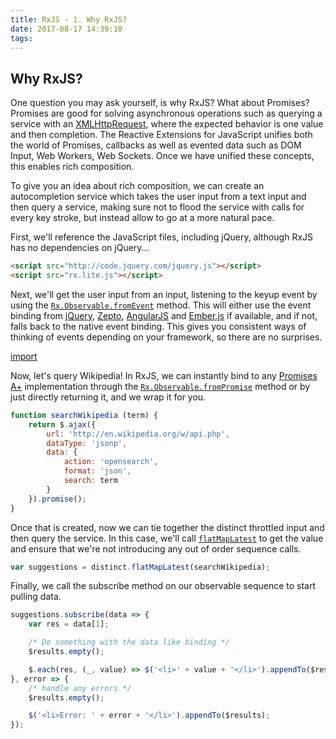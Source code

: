 ```yaml
---
title: RxJS - 1. Why RxJS?
date: 2017-08-17 14:39:10
tags:
---
```



## Why RxJS? ##

<!-- toc -->

One question you may ask yourself, is why RxJS?  What about Promises?  Promises are good for solving asynchronous operations such as querying a service with an [XMLHttpRequest](https://developer.mozilla.org/en-US/docs/Web/API/XMLHttpRequest), where the expected behavior is one value and then completion.  The Reactive Extensions for JavaScript unifies both the world of Promises, callbacks as well as evented data such as DOM Input, Web Workers, Web Sockets.  Once we have unified these concepts, this enables rich composition.

To give you an idea about rich composition, we can create an autocompletion service which takes the user input from a text input and then query a service, making sure not to flood the service with calls for every key stroke, but instead allow to go at a more natural pace.

First, we'll reference the JavaScript files, including jQuery, although RxJS has no dependencies on jQuery...
```html
<script src="http://code.jquery.com/jquery.js"></script>
<script src="rx.lite.js"></script>
```
Next, we'll get the user input from an input, listening to the keyup event by using the [`Rx.Observable.fromEvent`](content/observable/observable_methods/fromevent.html) method.  This will either use the event binding from [jQuery](http://jquery.com), [Zepto](http://zeptojs.com/), [AngularJS](https://angularjs.org/) and [Ember.js](http://emberjs.com/) if available, and if not, falls back to the native event binding.  This gives you consistent ways of thinking of events depending on your framework, so there are no surprises.

[import](content/code_examples/why_rx/part1.js)

Now, let's query Wikipedia!  In RxJS, we can instantly bind to any [Promises A+](https://github.com/promises-aplus/promises-spec) implementation through the [`Rx.Observable.fromPromise`](content/observable/observable_methods/frompromise.html) method or by just directly returning it, and we wrap it for you.

```js
function searchWikipedia (term) {
    return $.ajax({
        url: 'http://en.wikipedia.org/w/api.php',
        dataType: 'jsonp',
        data: {
            action: 'opensearch',
            format: 'json',
            search: term
        }
    }).promise();
}
```

Once that is created, now we can tie together the distinct throttled input and then query the service.  In this case, we'll call [`flatMapLatest`](content/observable/observable_instance_methods/flatmaplatest.html) to get the value and ensure that we're not introducing any out of order sequence calls.

```js
var suggestions = distinct.flatMapLatest(searchWikipedia);
```

Finally, we call the subscribe method on our observable sequence to start pulling data.

```js
suggestions.subscribe(data => {
    var res = data[1];

    /* Do something with the data like binding */
    $results.empty();

    $.each(res, (_, value) => $('<li>' + value + '</li>').appendTo($results));
}, error => {
    /* handle any errors */
    $results.empty();

    $('<li>Error: ' + error + '</li>').appendTo($results);
});
```